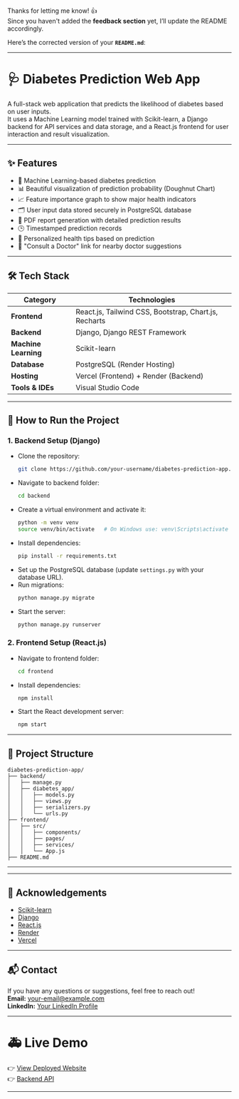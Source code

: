 Thanks for letting me know! 👍  
Since you haven't added the **feedback section** yet, I’ll update the README accordingly.

Here’s the corrected version of your **`README.md`**:

---

# 🩺 Diabetes Prediction Web App

A full-stack web application that predicts the likelihood of diabetes based on user inputs.  
It uses a Machine Learning model trained with Scikit-learn, a Django backend for API services and data storage, and a React.js frontend for user interaction and result visualization.

---

## ✨ Features

- 🧠 Machine Learning-based diabetes prediction
- 📊 Beautiful visualization of prediction probability (Doughnut Chart)
- 📈 Feature importance graph to show major health indicators
- 🗂️ User input data stored securely in PostgreSQL database
- 🧾 PDF report generation with detailed prediction results
- 🕒 Timestamped prediction records
- 💬 Personalized health tips based on prediction
- 🔗 "Consult a Doctor" link for nearby doctor suggestions

---

## 🛠️ Tech Stack

| Category              | Technologies |
|------------------------|--------------|
| **Frontend**           | React.js, Tailwind CSS, Bootstrap, Chart.js, Recharts |
| **Backend**            | Django, Django REST Framework |
| **Machine Learning**   | Scikit-learn |
| **Database**           | PostgreSQL (Render Hosting) |
| **Hosting**            | Vercel (Frontend) + Render (Backend) |
| **Tools & IDEs**       | Visual Studio Code |

---

## 🚀 How to Run the Project

### 1. Backend Setup (Django)

- Clone the repository:
  ```bash
  git clone https://github.com/your-username/diabetes-prediction-app.git
  ```
- Navigate to backend folder:
  ```bash
  cd backend
  ```
- Create a virtual environment and activate it:
  ```bash
  python -m venv venv
  source venv/bin/activate   # On Windows use: venv\Scripts\activate
  ```
- Install dependencies:
  ```bash
  pip install -r requirements.txt
  ```
- Set up the PostgreSQL database (update `settings.py` with your database URL).
- Run migrations:
  ```bash
  python manage.py migrate
  ```
- Start the server:
  ```bash
  python manage.py runserver
  ```

### 2. Frontend Setup (React.js)

- Navigate to frontend folder:
  ```bash
  cd frontend
  ```
- Install dependencies:
  ```bash
  npm install
  ```
- Start the React development server:
  ```bash
  npm start
  ```

---

## 📄 Project Structure

```
diabetes-prediction-app/
├── backend/
│   ├── manage.py
│   ├── diabetes_app/
│   │   ├── models.py
│   │   ├── views.py
│   │   ├── serializers.py
│   │   └── urls.py
├── frontend/
│   ├── src/
│   │   ├── components/
│   │   ├── pages/
│   │   ├── services/
│   │   └── App.js
├── README.md
```

---

---

## 🙌 Acknowledgements

- [Scikit-learn](https://scikit-learn.org/)
- [Django](https://www.djangoproject.com/)
- [React.js](https://reactjs.org/)
- [Render](https://render.com/)
- [Vercel](https://vercel.com/)

---

## 📬 Contact

If you have any questions or suggestions, feel free to reach out!  
**Email:** your-email@example.com  
**LinkedIn:** [Your LinkedIn Profile](https://www.linkedin.com/)

---

# 🚑 Live Demo

👉 [View Deployed Website](https://your-frontend-link.vercel.app/)  
👉 [Backend API](https://your-backend-link.onrender.com/)

---

